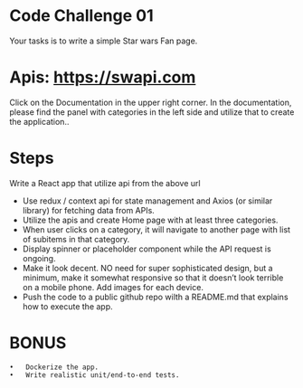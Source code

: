 # Code Challenge 01

Your tasks is to write a simple Star wars Fan page. 

# Apis: https://swapi.com
Click on the Documentation in the upper right corner. In the documentation, please find the panel with categories in the left side and utilize that to create the application..


# Steps
Write a React app that utilize api from the above url
<ul>
	<li>Use redux / context api for state management and Axios (or similar library) for fetching data from APIs.</li>
	<li>Utilize the apis and create Home page with at least three categories. </li>
	<li>When user clicks on a category, it will navigate to another page with list of subitems in that category.</li>
	<li>Display spinner or placeholder component while the API request is ongoing.</li>
	<li>Make it look decent. NO need for super sophisticated design, but a minimum, make it somewhat responsive so that it doesn’t look terrible on a mobile phone. Add images for each device.</li>
	<li>Push the code to a public github repo wilth a README.md that explains how to execute the app.</li>
</ul>

# BONUS
	•	Dockerize the app.
	•	Write realistic unit/end-to-end tests.
